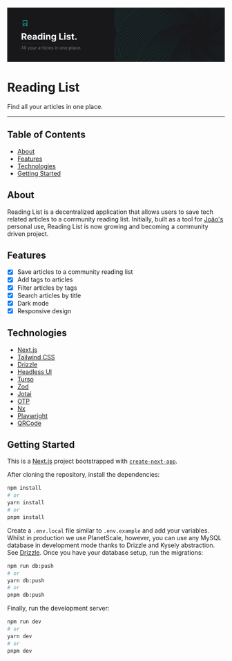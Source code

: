 ![image](./.github/assets/cover.png)

# Reading List

Find all your articles in one place.

---

## Table of Contents

- [About](#about)
- [Features](#features)
- [Technologies](#technologies)
- [Getting Started](#getting-started)

## About

Reading List is a decentralized application that allows users to save tech related articles to a community reading list. Initially, built as a tool for [João's](https://github.com/jpedroh) personal use, Reading List is now growing and becoming a community driven project.

## Features

- [x] Save articles to a community reading list
- [x] Add tags to articles
- [x] Filter articles by tags
- [x] Search articles by title
- [x] Dark mode
- [x] Responsive design

## Technologies

- [Next.js](https://nextjs.org/)
- [Tailwind CSS](https://tailwindcss.com/)
- [Drizzle](https://www.trufflesuite.com/drizzle)
- [Headless UI](https://headlessui.dev/)
- [Turso](https://turso.tech/)
- [Zod](https://zod.dev/)
- [Jotai](https://jotai.org/)
- [OTP](https://github.com/yeojz/otplib)
- [Nx](https://nx.dev/)
- [Playwright](https://playwright.dev/)
- [QRCode](https://github.com/soldair/node-qrcode)

## Getting Started

This is a [Next.js](https://nextjs.org/) project bootstrapped with [`create-next-app`](https://github.com/vercel/next.js/tree/canary/packages/create-next-app).

After cloning the repository, install the dependencies:

```bash
npm install
# or
yarn install
# or
pnpm install
```

Create a `.env.local` file similar to `.env.example` and add your variables. Whilst in production we use PlanetScale, however, you can use any MySQL database in development mode thanks to Drizzle and Kysely abstraction. See [Drizzle](https://www.trufflesuite.com/drizzle). Once you have your database setup, run the migrations:

```bash
npm run db:push
# or
yarn db:push
# or
pnpm db:push
```

Finally, run the development server:

```bash
npm run dev
# or
yarn dev
# or
pnpm dev
```
